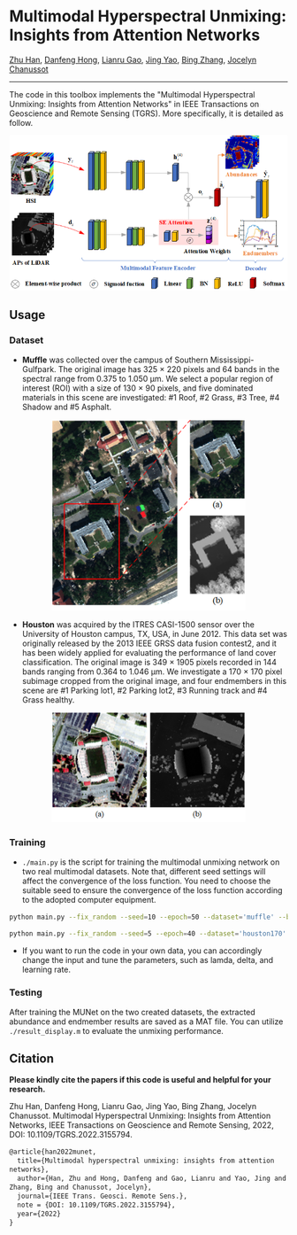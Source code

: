 # Multimodal Hyperspectral Unmixing: Insights from Attention Networks

[Zhu Han](https://www.researchgate.net/profile/Zhu-Han-2), [Danfeng Hong](https://sites.google.com/view/danfeng-hong), [Lianru Gao](https://scholar.google.com/citations?hl=en&user=f6OnhtcAAAAJ), [Jing Yao](https://scholar.google.com/citations?user=1SHd5ygAAAAJ&hl=en), [Bing Zhang](http://english.radi.cas.cn/Education/PhDS/201401/t20140109_115415.html), [Jocelyn Chanussot](http://jocelyn-chanussot.net/)

___________

The code in this toolbox implements the "Multimodal Hyperspectral Unmixing: Insights from Attention Networks" in IEEE Transactions on Geoscience and Remote Sensing (TGRS). More specifically, it is detailed as follow.

![alt text](./MUNet.png)


    
Usage
---------------------
### Dataset
* **Muffle** was collected over the campus of Southern Mississippi-Gulfpark. The original image has 325 × 220 pixels and 64 bands in the spectral range from 0.375 to 1.050 μm. We select a popular region of interest (ROI) with a size of 130 × 90 pixels, and five dominated materials in this scene are investigated: #1 Roof, #2 Grass, #3 Tree, #4 Shadow and #5 Asphalt.

<p align="center">
<img src="./Muffle.png" alt="drawing" width="350"/>
    
* **Houston** was acquired by the ITRES CASI-1500 sensor over the University of Houston campus, TX, USA, in June 2012. This data set was originally released by the 2013 IEEE GRSS data fusion contest2, and it has been widely applied for evaluating the performance of land cover classification. The original image is 349 × 1905 pixels recorded in 144 bands ranging from 0.364 to 1.046 μm. We investigate a 170 × 170 pixel subimage cropped from the original image, and four endmembers in this scene are #1 Parking lot1, #2 Parking lot2, #3 Running track and #4 Grass healthy.

<p align="center">
<img src="./Houston.png" alt="drawing" width="350"/>

### Training
    
* `./main.py` is the script for training the multimodal unmixing network on two real multimodal datasets. Note that, different seed settings will affect the convergence of the loss function. You need to choose the suitable seed to ensure the convergence of the loss function according to the adopted computer equipment.

```bash
python main.py --fix_random --seed=10 --epoch=50 --dataset='muffle' --batch_size=128 --learning_rate_en=3e-4 --learning_rate_de=1e-4 --lamda=3e-2 --delta=1 --weight_decay=1e-5
```
    
```bash
python main.py --fix_random --seed=5 --epoch=40 --dataset='houston170' --batch_size=256 --learning_rate_en=1e-4 --learning_rate_de=5e-4  --lamda=8e-2 --delta=0.5 --weight_decay=1e-5
```

* If you want to run the code in your own data, you can accordingly change the input and tune the parameters, such as lamda, delta, and learning rate.
    
### Testing
    
After training the MUNet on the two created datasets, the extracted abundance and endmember results are saved as a MAT file. You can utilize `./result_display.m` to evaluate the unmixing performance.
    
Citation
---------------------

**Please kindly cite the papers if this code is useful and helpful for your research.**

Zhu Han, Danfeng Hong, Lianru Gao, Jing Yao, Bing Zhang, Jocelyn Chanussot. Multimodal Hyperspectral Unmixing: Insights from Attention Networks, IEEE Transactions on Geoscience and Remote Sensing, 2022, DOI: 10.1109/TGRS.2022.3155794.

    @article{han2022munet,
      title={Multimodal hyperspectral unmixing: insights from attention networks},
      author={Han, Zhu and Hong, Danfeng and Gao, Lianru and Yao, Jing and Zhang, Bing and Chanussot, Jocelyn},
      journal={IEEE Trans. Geosci. Remote Sens.},
      note = {DOI: 10.1109/TGRS.2022.3155794},
      year={2022}  
    }
